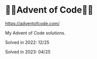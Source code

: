 # :santa::christmas_tree:Advent of Code:christmas_tree::santa:

https://adventofcode.com/

My Advent of Code solutions.

Solved in 2022: 12/25

Solved in 2023: 04/25
